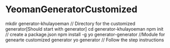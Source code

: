 YeomanGeneratorCustomized
=========================
mkdir generator-khulayoeman // Directory for the customized generator[Should start with generator]
cd generator-khulayoeman 
npm init // create a package.json
npm install -g yo generator-generator //Module for genearte customized generator
yo generator // Follow the step instructions
